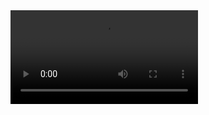 <video>
  <source src="https://www.groovejones.com/wp-content/uploads/2023/05/GJ-2023.05-LQSiteSizzle-540LQ.mp4" type="video/mp4">
</video>
